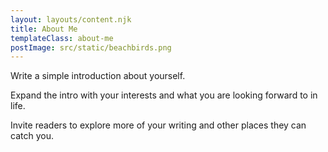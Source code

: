 ```yaml
---
layout: layouts/content.njk
title: About Me
templateClass: about-me
postImage: src/static/beachbirds.png
---
```


Write a simple introduction about yourself.

Expand the intro with your interests and what you are looking forward to in life.

Invite readers to explore more of your writing and other places they can catch you.
